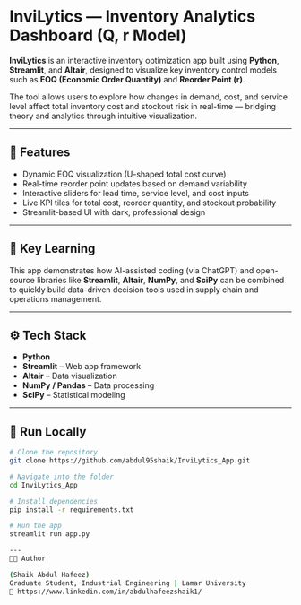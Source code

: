 # InviLytics — Inventory Analytics Dashboard (Q, r Model)

**InviLytics** is an interactive inventory optimization app built using **Python**, **Streamlit**, and **Altair**, designed to visualize key inventory control models such as **EOQ (Economic Order Quantity)** and **Reorder Point (r)**.

The tool allows users to explore how changes in demand, cost, and service level affect total inventory cost and stockout risk in real-time — bridging theory and analytics through intuitive visualization.

---

## 🧩 Features

- Dynamic EOQ visualization (U-shaped total cost curve)
- Real-time reorder point updates based on demand variability
- Interactive sliders for lead time, service level, and cost inputs
- Live KPI tiles for total cost, reorder quantity, and stockout probability
- Streamlit-based UI with dark, professional design

---

## 🧠 Key Learning

This app demonstrates how AI-assisted coding (via ChatGPT) and open-source libraries like **Streamlit**, **Altair**, **NumPy**, and **SciPy** can be combined to quickly build data-driven decision tools used in supply chain and operations management.

---

## ⚙️ Tech Stack

- **Python**
- **Streamlit** – Web app framework  
- **Altair** – Data visualization  
- **NumPy / Pandas** – Data processing  
- **SciPy** – Statistical modeling  

---

## 🚀 Run Locally

```bash
# Clone the repository
git clone https://github.com/abdul95shaik/InviLytics_App.git

# Navigate into the folder
cd InviLytics_App

# Install dependencies
pip install -r requirements.txt

# Run the app
streamlit run app.py

---
👨‍💻 Author

(Shaik Abdul Hafeez)
Graduate Student, Industrial Engineering | Lamar University
📧 https://www.linkedin.com/in/abdulhafeezshaik1/
